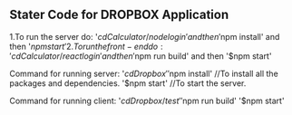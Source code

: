 ## Stater Code for DROPBOX Application

1.To run the server do: '$cd Calculator/nodelogin' and then '$npm install' and then '$npm start'
2. To run the front-end do: 'cd Calculator/reactlogin' and then '$npm run build' and then '$npm start'


Command for running server: 
'$cd Dropbox'
'$npm install' //To install all the packages and dependencies.
'$npm start' //To start the server.

Command for running client:
'$cd Dropbox/test'
'$npm run build'
'$npm start'

